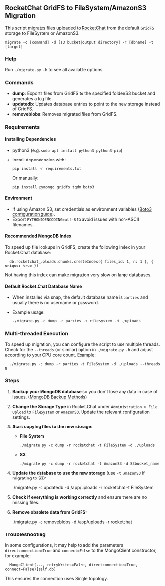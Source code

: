 ## RocketChat GridFS to FileSystem/AmazonS3 Migration

This script migrates files uploaded to [RocketChat](https://rocket.chat/) from the default `GridFS` storage to FileSystem or AmazonS3.

    migrate -c [command] -d [s3 bucket|output directory] -r [dbname] -t [target]

### Help

Run `./migrate.py -h` to see all available options.

### Commands

- **dump**:        Exports files from GridFS to the specified folder/S3 bucket and generates a log file.
- **updatedb**:    Updates database entries to point to the new storage instead of GridFS.
- **removeblobs**: Removes migrated files from GridFS.

### Requirements

#### Installing Dependencies

- python3 (e.g. `sudo apt install python3 python3-pip`)

- Install dependencies with:

      pip install -r requirements.txt

  Or manually:

      pip install pymongo gridfs tqdm boto3

#### Environment

- If using Amazon S3, set credentials as environment variables ([Boto3 configuration guide](https://boto3.amazonaws.com/v1/documentation/api/latest/guide/configuration.html)).
- Export `PYTHONIOENCODING=utf-8` to avoid issues with non-ASCII filenames.

#### Recommended MongoDB Index

To speed up file lookups in GridFS, create the following index in your Rocket.Chat database:

      db.rocketchat_uploads.chunks.createIndex({ files_id: 1, n: 1 }, { unique: true })

Not having this index can make migration very slow on large databases.

#### Default Rocket.Chat Database Name

- When installed via snap, the default database name is `parties` and usually there is no username or password.
- Example usage:

      ./migrate.py -c dump -r parties -t FileSystem -d ./uploads

### Multi-threaded Execution

To speed up migration, you can configure the script to use multiple threads. Check for the `--threads` (or similar) option in `./migrate.py -h` and adjust according to your CPU core count. Example:

      ./migrate.py -c dump -r parties -t FileSystem -d ./uploads --threads 8

### Steps

1. **Backup your MongoDB database** so you don't lose any data in case of issues. ([MongoDB Backup Methods](https://docs.mongodb.com/manual/core/backups/))

2. **Change the Storage Type** in Rocket.Chat under `Administration > File Upload` to `FileSystem` or `AmazonS3`. Update the relevant configuration settings.

3. **Start copying files to the new storage:**

   - **File System**

         ./migrate.py -c dump -r rocketchat -t FileSystem -d ./uploads

   - **S3**

         ./migrate.py -c dump -r rocketchat -t AmazonS3 -d S3bucket_name

4. **Update the database to use the new storage** (use `-t AmazonS3` if migrating to S3):

      ./migrate.py -c updatedb -d /app/uploads -r rocketchat -t FileSystem

5. **Check if everything is working correctly** and ensure there are no missing files.

6. **Remove obsolete data from GridFS:**

      ./migrate.py -c removeblobs -d /app/uploads -r rocketchat

### Troubleshooting

In some configurations, it may help to add the parameters `directconnection=True` and `connect=False` to the MongoClient constructor, for example:

      MongoClient(..., retryWrites=False, directconnection=True, connect=False)[self.db]

This ensures the connection uses Single topology.

